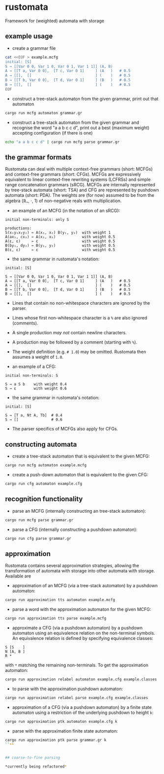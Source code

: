 # rustomata

Framework for (weighted) automata with storage


## example usage

* create a grammar file
```bash
cat <<EOF > example.mcfg
initial: [S]
S → [[Var 0 0, Var 1 0, Var 0 1, Var 1 1]] (A, B)
A → [[T a, Var 0 0],  [T c, Var 0 1]     ] (A   )   # 0.5
A → [[],  []                             ] (    )   # 0.5
B → [[T b, Var 0 0],  [T d, Var 0 1]     ] (B   )   # 0.5
B → [[],  []                             ] (    )   # 0.5
EOF
```

* construct a tree-stack automaton from the given grammar, print out that automaton
```bash
cargo run mcfg automaton grammar.gr
```

* construct a tree-stack automaton from the given grammar and recognise the word "a a b c c d", print out a best (maximum weight) accepting configuration (if there is one)
```bash
echo "a a b c c d" | cargo run mcfg parse grammar.gr
```


## the grammar formats

Rustomata can deal with multiple context-free grammars (short: MCFGs) and context-free grammars (short: CFGs).
MCFGs are expressively equivalent to linear context-free rewriting systems (LCFRSs) and simple range concatenation grammars (sRCG).
MCFGs are internally represented by tree-stack automata (short: TSA) and CFG are represented by pushdown automata (short: PDA).
The weights are (for now) assumed to be from the algebra (ℝ₊, ⋅, 1) of non-negative reals with multiplication.

* an example of an MCFG (in the notation of an sRCG):
```
initial non-terminals: only S

productions:
S(x₁y₁x₂y₂) ← A(x₁, x₂) B(y₁, y₂)  with weight 1
A(ax₁, cx₂) ← A(x₁, x₂)            with weight 0.5
A(ε, ε)     ← ε                    with weight 0.5
B(by₁, dy₂) ← B(y₁, y₂)            with weight 0.5
B(ε, ε)     ← ε                    with weight 0.5
```

* the same grammar in rustomata's notation:
```
initial: [S]

S → [[Var 0 0, Var 1 0, Var 0 1, Var 1 1]] (A, B)
A → [[T a, Var 0 0],  [T c, Var 0 1]     ] (A   )   # 0.5
A → [[],  []                             ] (    )   # 0.5
B → [[T b, Var 0 0],  [T d, Var 0 1]     ] (B   )   # 0.5
B → [[],  []                             ] (    )   # 0.5
```

* Lines that contain no non-whitespace characters are ignored by the parser.

* Lines whose first non-whitespace character is a `%` are also ignored (comments).

* A single production *may not* contain newline characters.

* A production may be followed by a comment (starting with `%`).

* The weight definition (e.g. `# 1.0`) may be omitted.  Rustomata then assumes a weight of `1.0`.

* an example of a CFG:
```
initial non-terminals: S

S → a S b    with weight 0.4
S → ε        with weight 0.6

```

* the same grammar in rustomata's notation:
```
initial: [S]

S → [T a, Nt A, Tb]  # 0.4
S → []               # 0.6
```

* The parser specifics of MCFGs also apply for CFGs.


## constructing automata

* create a tree-stack automaton that is equivalent to the given MCFG:
```bash
cargo run mcfg automaton example.mcfg
```

* create a push-down automaton that is equivalent to the given CFG:
```bash
cargo run cfg automaton example.cfg
```


## recognition functionality

* parse an MCFG (internally constructing an tree-stack automaton):
```bash
cargo run mcfg parse grammar.gr
```

* parse a CFG (internally constructing a pushdown automaton):
```bash
cargo run cfg parse grammar.gr
```


## approximation

Rustomata contains several approximation strategies, allowing the transformation of automata with storage into other automata with storage. Available are

* approximation of an MCFG (via a tree-stack automaton) by a pushdown automaton:
```bash
cargo run approximation tts automaton example.mcfg
```

* parse a word with the approximation automaton for the given MCFG:
```bash
cargo run approximation tts parse example.mcfg
```

* approximate a CFG (via a pushdown automaton) by a pushdown automaton using an equivalence relation on the non-terminal symbols.  An equivalence relation is defined by specifying equivalence classes:
```
S [S    ]
N [A, B ]
R *
```
  with `*` matching the remaining non-terminals.
  To get the approximation automaton:
```bash
cargo run approximation relabel automaton example.cfg example.classes
```

* to parse with the approximation pushdown automaton:
```bash
cargo run approximation relabel parse example.cfg example.classes
```

* approximation of a CFG (via a pushdown automaton) by a finite state automaton using a restriction of the underlying pushdown to height `k`:
```bash
cargo run approximation ptk automaton example.cfg k
```

* parse with the approximation finite state automaton:
```bash
cargo run approximation ptk parse grammar.gr k
``**


## coarse-to-fine parsing

*currently being refactored*
